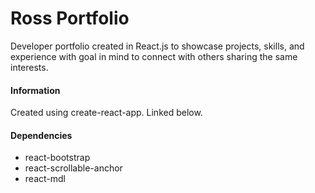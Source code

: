 # Ross Portfolio

Developer portfolio created in React.js to showcase projects, skills, and experience with goal in mind to connect with others sharing the same interests.

#### Information

Created using create-react-app. Linked below.

#### Dependencies

- react-bootstrap
- react-scrollable-anchor
- react-mdl
